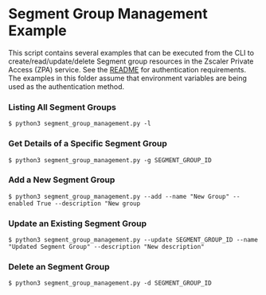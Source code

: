 Segment Group Management Example
================================

This script contains several examples that can be executed from the CLI to create/read/update/delete Segment group resources in the Zscaler Private Access (ZPA) service. See the [README](../README.md) for authentication requirements. The examples in this folder assume that environment variables are being used as the authentication method.

### Listing All Segment Groups

```shell
$ python3 segment_group_management.py -l
```

### Get Details of a Specific Segment Group

```shell
$ python3 segment_group_management.py -g SEGMENT_GROUP_ID
```

### Add a New Segment Group

```shell
$ python3 segment_group_management.py --add --name "New Group" --enabled True --description "New group
```

### Update an Existing Segment Group

```shell
$ python3 segment_group_management.py --update SEGMENT_GROUP_ID --name "Updated Segment Group" --description "New description"
```

### Delete an Segment Group

```shell
$ python3 segment_group_management.py -d SEGMENT_GROUP_ID

```
